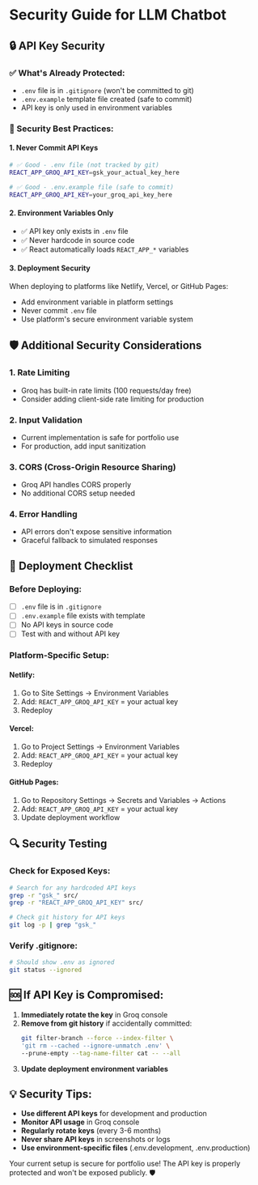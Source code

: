 # Security Guide for LLM Chatbot

## 🔒 API Key Security

### ✅ What's Already Protected:
- `.env` file is in `.gitignore` (won't be committed to git)
- `.env.example` template file created (safe to commit)
- API key is only used in environment variables

### 🚨 Security Best Practices:

#### 1. **Never Commit API Keys**
```bash
# ✅ Good - .env file (not tracked by git)
REACT_APP_GROQ_API_KEY=gsk_your_actual_key_here

# ✅ Good - .env.example file (safe to commit)
REACT_APP_GROQ_API_KEY=your_groq_api_key_here
```

#### 2. **Environment Variables Only**
- ✅ API key only exists in `.env` file
- ✅ Never hardcode in source code
- ✅ React automatically loads `REACT_APP_*` variables

#### 3. **Deployment Security**
When deploying to platforms like Netlify, Vercel, or GitHub Pages:
- Add environment variable in platform settings
- Never commit `.env` file
- Use platform's secure environment variable system

## 🛡️ Additional Security Considerations

### **1. Rate Limiting**
- Groq has built-in rate limits (100 requests/day free)
- Consider adding client-side rate limiting for production

### **2. Input Validation**
- Current implementation is safe for portfolio use
- For production, add input sanitization

### **3. CORS (Cross-Origin Resource Sharing)**
- Groq API handles CORS properly
- No additional CORS setup needed

### **4. Error Handling**
- API errors don't expose sensitive information
- Graceful fallback to simulated responses

## 🚀 Deployment Checklist

### **Before Deploying:**
- [ ] `.env` file is in `.gitignore`
- [ ] `.env.example` file exists with template
- [ ] No API keys in source code
- [ ] Test with and without API key

### **Platform-Specific Setup:**

#### **Netlify:**
1. Go to Site Settings → Environment Variables
2. Add: `REACT_APP_GROQ_API_KEY` = your actual key
3. Redeploy

#### **Vercel:**
1. Go to Project Settings → Environment Variables
2. Add: `REACT_APP_GROQ_API_KEY` = your actual key
3. Redeploy

#### **GitHub Pages:**
1. Go to Repository Settings → Secrets and Variables → Actions
2. Add: `REACT_APP_GROQ_API_KEY` = your actual key
3. Update deployment workflow

## 🔍 Security Testing

### **Check for Exposed Keys:**
```bash
# Search for any hardcoded API keys
grep -r "gsk_" src/
grep -r "REACT_APP_GROQ_API_KEY" src/

# Check git history for API keys
git log -p | grep "gsk_"
```

### **Verify .gitignore:**
```bash
# Should show .env as ignored
git status --ignored
```

## 🆘 If API Key is Compromised:

1. **Immediately rotate the key** in Groq console
2. **Remove from git history** if accidentally committed:
   ```bash
   git filter-branch --force --index-filter \
   'git rm --cached --ignore-unmatch .env' \
   --prune-empty --tag-name-filter cat -- --all
   ```
3. **Update deployment environment variables**

## 💡 Security Tips:

- **Use different API keys** for development and production
- **Monitor API usage** in Groq console
- **Regularly rotate keys** (every 3-6 months)
- **Never share API keys** in screenshots or logs
- **Use environment-specific files** (.env.development, .env.production)

Your current setup is secure for portfolio use! The API key is properly protected and won't be exposed publicly. 🛡️ 